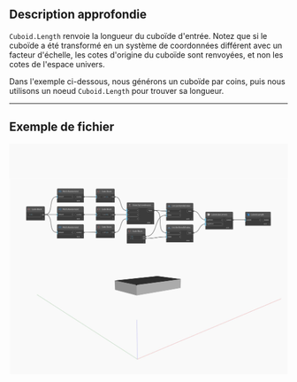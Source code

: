 ## Description approfondie
`Cuboid.Length` renvoie la longueur du cuboïde d'entrée. Notez que si le cuboïde a été transformé en un système de coordonnées différent avec un facteur d'échelle, les cotes d'origine du cuboïde sont renvoyées, et non les cotes de l'espace univers.

Dans l'exemple ci-dessous, nous générons un cuboïde par coins, puis nous utilisons un noeud `Cuboid.Length` pour trouver sa longueur.

___
## Exemple de fichier

![Length](./Autodesk.DesignScript.Geometry.Cuboid.Length_img.jpg)

